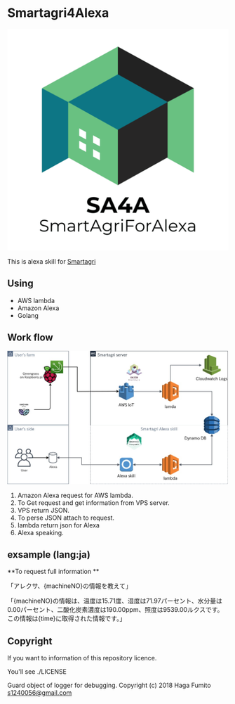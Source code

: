 # Smartagri4Alexa

![logo](./pic/logo.png)

This is alexa skill for [Smartagri](https://github.com/hatobus/Smartagri)

## Using 

- AWS lambda
- Amazon Alexa
- Golang

## Work flow 

![workflow](./pic/Smartagri.jpg)

1. Amazon Alexa request for AWS lambda.
2. To Get request and get information from VPS server.
3. VPS return JSON.
4. To perse JSON attach to request.
5. lambda return json for Alexa
6. Alexa speaking.

## exsample (lang:ja)

**To request full information **

「アレクサ、{machineNO}の情報を教えて」

「{machineNO}の情報は、温度は15.71度、湿度は71.97パーセント、水分量は0.00パーセント、二酸化炭素濃度は190.00ppm、照度は9539.00ルクスです。この情報は{time}に取得された情報です。」

## Copyright

If you want to information of this repository licence.

You'll see ./LICENSE

Guard object of logger for debugging.
Copyright (c) 2018 Haga Fumito <s1240056@gmail.com>
